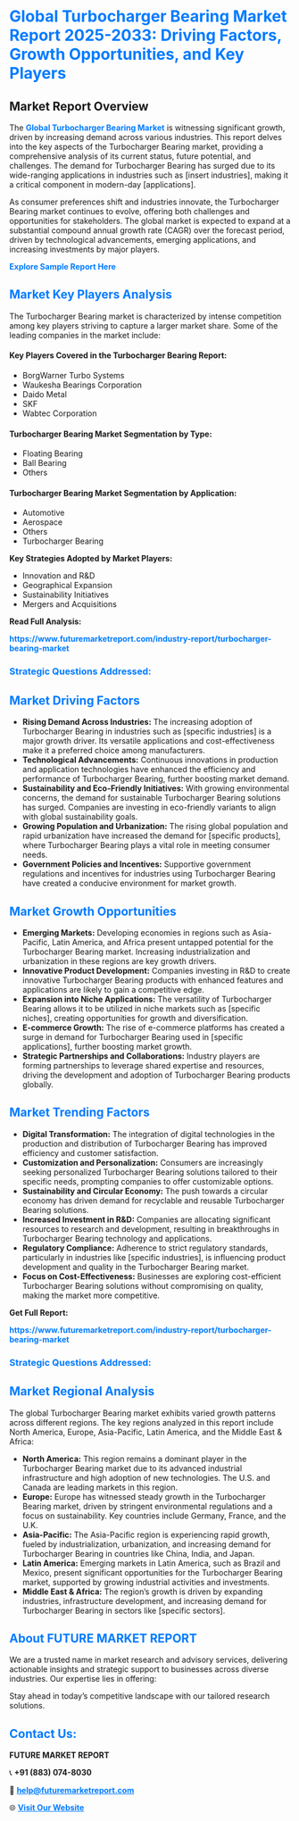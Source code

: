 <h1 style="color: #007BFF;">Global Turbocharger Bearing Market Report 2025-2033: Driving Factors, Growth Opportunities, and Key Players</h1>

<section id="overview">
<h2>Market Report Overview</h2>
<p>The <a href="https://www.futuremarketreport.com/industry-report/turbocharger-bearing-market" style="color: #007BFF; text-decoration: none;"><strong>Global Turbocharger Bearing Market</strong></a> is witnessing significant growth, driven by increasing demand across various industries. This report delves into the key aspects of the Turbocharger Bearing market, providing a comprehensive analysis of its current status, future potential, and challenges. The demand for Turbocharger Bearing has surged due to its wide-ranging applications in industries such as [insert industries], making it a critical component in modern-day [applications].</p>
<p>As consumer preferences shift and industries innovate, the Turbocharger Bearing market continues to evolve, offering both challenges and opportunities for stakeholders. The global market is expected to expand at a substantial compound annual growth rate (CAGR) over the forecast period, driven by technological advancements, emerging applications, and increasing investments by major players.</p>
</section>

<section id="overview">
<p><a href="https://www.futuremarketreport.com/request-sample/reportId=124642" style="color: #007BFF; text-decoration: none;"><strong>Explore Sample Report Here</strong></a></p>
</section>

<section id="key-players">
<h2 style="color: #007BFF;">Market Key Players Analysis</h2>
<p>The Turbocharger Bearing market is characterized by intense competition among key players striving to capture a larger market share. Some of the leading companies in the market include:</p>
<h4>Key Players Covered in the Turbocharger Bearing Report:</h4>
<ul><li>BorgWarner Turbo Systems</li><li>Waukesha Bearings Corporation</li><li>Daido Metal</li><li>SKF</li><li>Wabtec Corporation</li></ul>
<h4>Turbocharger Bearing Market Segmentation by Type:</h4>
<ul><li>Floating Bearing</li><li>Ball Bearing</li><li>Others</li></ul>

<h4>Turbocharger Bearing Market Segmentation by Application:</h4>
<ul><li>Automotive</li><li>Aerospace</li><li>Others</li><li>Turbocharger Bearing</li></ul>
<p><strong>Key Strategies Adopted by Market Players:</strong></p>
<ul>
<li>Innovation and R&D</li>
<li>Geographical Expansion</li>
<li>Sustainability Initiatives</li>
<li>Mergers and Acquisitions</li>
</ul>
</section>

<section>
<p><strong>Read Full Analysis: </strong></p><a href="https://www.futuremarketreport.com/industry-report/turbocharger-bearing-market" style="color: #007BFF; text-decoration: none;"><strong>https://www.futuremarketreport.com/industry-report/turbocharger-bearing-market</strong></a>
<h3 style="color: #007BFF;">Strategic Questions Addressed:</h3>
</section>

<section id="driving-factors">
<h2 style="color: #007BFF;">Market Driving Factors</h2>
<ul>
<li><strong>Rising Demand Across Industries:</strong> The increasing adoption of Turbocharger Bearing in industries such as [specific industries] is a major growth driver. Its versatile applications and cost-effectiveness make it a preferred choice among manufacturers.</li>
<li><strong>Technological Advancements:</strong> Continuous innovations in production and application technologies have enhanced the efficiency and performance of Turbocharger Bearing, further boosting market demand.</li>
<li><strong>Sustainability and Eco-Friendly Initiatives:</strong> With growing environmental concerns, the demand for sustainable Turbocharger Bearing solutions has surged. Companies are investing in eco-friendly variants to align with global sustainability goals.</li>
<li><strong>Growing Population and Urbanization:</strong> The rising global population and rapid urbanization have increased the demand for [specific products], where Turbocharger Bearing plays a vital role in meeting consumer needs.</li>
<li><strong>Government Policies and Incentives:</strong> Supportive government regulations and incentives for industries using Turbocharger Bearing have created a conducive environment for market growth.</li>
</ul>
</section>

<section id="growth-opportunities">
<h2 style="color: #007BFF;">Market Growth Opportunities</h2>
<ul>
<li><strong>Emerging Markets:</strong> Developing economies in regions such as Asia-Pacific, Latin America, and Africa present untapped potential for the Turbocharger Bearing market. Increasing industrialization and urbanization in these regions are key growth drivers.</li>
<li><strong>Innovative Product Development:</strong> Companies investing in R&D to create innovative Turbocharger Bearing products with enhanced features and applications are likely to gain a competitive edge.</li>
<li><strong>Expansion into Niche Applications:</strong> The versatility of Turbocharger Bearing allows it to be utilized in niche markets such as [specific niches], creating opportunities for growth and diversification.</li>
<li><strong>E-commerce Growth:</strong> The rise of e-commerce platforms has created a surge in demand for Turbocharger Bearing used in [specific applications], further boosting market growth.</li>
<li><strong>Strategic Partnerships and Collaborations:</strong> Industry players are forming partnerships to leverage shared expertise and resources, driving the development and adoption of Turbocharger Bearing products globally.</li>
</ul>
</section>

<section id="trending-factors">
<h2 style="color: #007BFF;">Market Trending Factors</h2>
<ul>
<li><strong>Digital Transformation:</strong> The integration of digital technologies in the production and distribution of Turbocharger Bearing has improved efficiency and customer satisfaction.</li>
<li><strong>Customization and Personalization:</strong> Consumers are increasingly seeking personalized Turbocharger Bearing solutions tailored to their specific needs, prompting companies to offer customizable options.</li>
<li><strong>Sustainability and Circular Economy:</strong> The push towards a circular economy has driven demand for recyclable and reusable Turbocharger Bearing solutions.</li>
<li><strong>Increased Investment in R&D:</strong> Companies are allocating significant resources to research and development, resulting in breakthroughs in Turbocharger Bearing technology and applications.</li>
<li><strong>Regulatory Compliance:</strong> Adherence to strict regulatory standards, particularly in industries like [specific industries], is influencing product development and quality in the Turbocharger Bearing market.</li>
<li><strong>Focus on Cost-Effectiveness:</strong> Businesses are exploring cost-efficient Turbocharger Bearing solutions without compromising on quality, making the market more competitive.</li>
</ul>
</section>

<section>
<p><strong>Get Full Report: </strong></p><a href="https://www.futuremarketreport.com/industry-report/turbocharger-bearing-market" style="color: #007BFF; text-decoration: none;"><strong>https://www.futuremarketreport.com/industry-report/turbocharger-bearing-market</strong></a>
<h3 style="color: #007BFF;">Strategic Questions Addressed:</h3>
</section>


<section id="regional-analysis">
<h2 style="color: #007BFF;">Market Regional Analysis</h2>
<p>The global Turbocharger Bearing market exhibits varied growth patterns across different regions. The key regions analyzed in this report include North America, Europe, Asia-Pacific, Latin America, and the Middle East & Africa:</p>
<ul>
<li><strong>North America:</strong> This region remains a dominant player in the Turbocharger Bearing market due to its advanced industrial infrastructure and high adoption of new technologies. The U.S. and Canada are leading markets in this region.</li>
<li><strong>Europe:</strong> Europe has witnessed steady growth in the Turbocharger Bearing market, driven by stringent environmental regulations and a focus on sustainability. Key countries include Germany, France, and the U.K.</li>
<li><strong>Asia-Pacific:</strong> The Asia-Pacific region is experiencing rapid growth, fueled by industrialization, urbanization, and increasing demand for Turbocharger Bearing in countries like China, India, and Japan.</li>
<li><strong>Latin America:</strong> Emerging markets in Latin America, such as Brazil and Mexico, present significant opportunities for the Turbocharger Bearing market, supported by growing industrial activities and investments.</li>
<li><strong>Middle East & Africa:</strong> The region’s growth is driven by expanding industries, infrastructure development, and increasing demand for Turbocharger Bearing in sectors like [specific sectors].</li>
</ul>
</section>

<footer>
<h2 style="color: #007BFF;">About FUTURE MARKET REPORT</h2>
<p>We are a trusted name in market research and advisory services, delivering actionable insights and strategic support to businesses across diverse industries. Our expertise lies in offering:</p>

<p>Stay ahead in today’s competitive landscape with our tailored research solutions.</p>

<h2 style="color: #007BFF;">Contact Us:</h2>
<p><strong>FUTURE MARKET REPORT</strong></p>
<p>📞 <strong>+91 (883) 074-8030</strong></p>
<p>📧 <strong><a href="mailto:help@futuremarketreport.com" style="color: #007BFF;">help@futuremarketreport.com</a></strong></p>
<p>🌐 <strong><a href="https://www.futuremarketreport.com/" style="color: #007BFF;">Visit Our Website</a></strong></p>
</footer>
